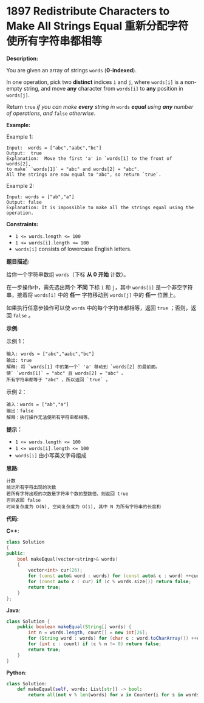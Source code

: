 # 1897 Redistribute Characters to Make All Strings Equal 重新分配字符使所有字符串都相等

__Description:__

You are given an array of strings `words` (__0-indexed__).

In one operation, pick two __distinct__ indices `i` and `j`, where `words[i]` is a non-empty string, and move __any__ character from `words[i]` to __any__ position in `words[j]`.

Return `true` _if you can make __every__ string in_ `words` ___equal__ using __any__ number of operations_, _and_ `false` _otherwise_.

__Example:__

Example 1:

```text
Input:  words = ["abc","aabc","bc"]
Output:  true
Explanation:  Move the first 'a' in `words[1] to the front of words[2],
to make` `words[1]` = "abc" and words[2] = "abc".
All the strings are now equal to "abc", so return `true`.
```

Example 2:

```text
Input: words = ["ab","a"]
Output: false
Explanation: It is impossible to make all the strings equal using the operation.
```

__Constraints:__

- `1 <= words.length <= 100`
- `1 <= words[i].length <= 100`
- `words[i]` consists of lowercase English letters.

__题目描述:__

给你一个字符串数组 `words`（下标 __从 0 开始__ 计数）。

在一步操作中，需先选出两个 __不同__ 下标 `i` 和 `j`，其中 `words[i]` 是一个非空字符串，接着将 `words[i]` 中的 __任一__ 字符移动到 `words[j]` 中的 __任一__ 位置上。

如果执行任意步操作可以使 `words` 中的每个字符串都相等，返回 `true` ；否则，返回 `false` 。

__示例:__

示例 1：

```text
输入: words = ["abc","aabc","bc"]
输出: true
解释: 将 `words[1] 中的第一个` 'a' 移动到 `words[2] 的最前面。
使` `words[1]` = "abc" 且 words[2] = "abc" 。
所有字符串都等于 "abc" ，所以返回 `true` 。
```

示例 2：

```text
输入：words = ["ab","a"]
输出：false
解释：执行操作无法使所有字符串都相等。
```

__提示：__

- `1 <= words.length <= 100`
- `1 <= words[i].length <= 100`
- `words[i]` 由小写英文字母组成

__思路:__

```text
计数
统计所有字符出现的次数
若所有字符出现的次数是字符串个数的整数倍，则返回 true
否则返回 false
时间复杂度为 O(N), 空间复杂度为 O(1), 其中 N 为所有字符串的长度和
```

__代码:__

__C++__:

```C++
class Solution 
{
public:
    bool makeEqual(vector<string>& words) 
    {
        vector<int> cur(26);
        for (const auto& word : words) for (const auto& c : word) ++cur[c - 'a'];
        for (const auto c : cur) if (c % words.size()) return false;
        return true;
    }
};
```

__Java__:

```Java
class Solution {
    public boolean makeEqual(String[] words) {
        int n = words.length, count[] = new int[26];
        for (String word : words) for (char c : word.toCharArray()) ++count[c - 'a'];
        for (int c : count) if (c % n != 0) return false;
        return true;
    }
}
```

__Python__:

```Python
class Solution:
    def makeEqual(self, words: List[str]) -> bool:
        return all(not v % len(words) for v in Counter(i for s in words for i in s).values())
```
